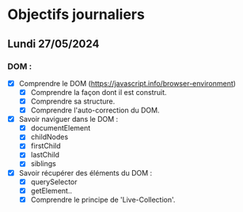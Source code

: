 # Objectifs journaliers

## Lundi 27/05/2024

### DOM :

- [x] Comprendre le DOM (https://javascript.info/browser-environment)
  - [x] Comprendre la façon dont il est construit.
  - [x] Comprendre sa structure.
  - [x] Comprendre l'auto-correction du DOM.
- [x] Savoir naviguer dans le DOM :
  - [x] documentElement
  - [x] childNodes
  - [x] firstChild
  - [x] lastChild
  - [x] siblings
- [x] Savoir récupérer des éléments du DOM :
  - [x] querySelector
  - [x] getElement..
  - [x] Comprendre le principe de 'Live-Collection'.
